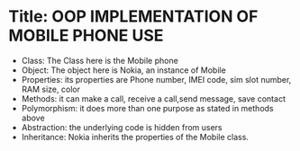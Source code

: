 # Title: OOP IMPLEMENTATION OF MOBILE PHONE USE

<ul>
    <li> Class: The Class here is the Mobile phone
    <li> Object: The object here is Nokia, an instance of Mobile
    <li> Properties: its properties are Phone number, IMEI code, sim slot number, RAM size, color
    <li> Methods: it can make a call, receive a call,send message, save contact
    <li> Polymorphism: it does more than one purpose as stated in methods above
    <li> Abstraction: the underlying code is hidden from users
    <li> Inheritance: Nokia inherits the properties of the Mobile class.
</ul>